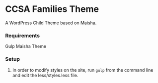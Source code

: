 # CCSA Families Theme

A WordPress Child Theme based on Maisha.

### Requirements
Gulp
Maisha Theme

### Setup
1. In order to modify styles on the site, run `gulp` from the command line and
   edit the less/styles.less file.
